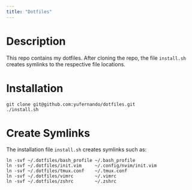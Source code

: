 ```yaml
---
title: "Dotfiles"
---
```

# Description 
This repo contains my dotfiles. After cloning the repo, the file `install.sh` creates symlinks to the respective file locations.

# Installation

```
git clone git@github.com:yufernando/dotfiles.git
./install.sh
```

# Create Symlinks
The installation file `install.sh` creates symlinks such as:
```
ln -svf ~/.dotfiles/bash_profile ~/.bash_profile
ln -svf ~/.dotfiles/init.vim     ~/.config/nvim/init.vim
ln -svf ~/.dotfiles/tmux.conf    ~/.tmux.conf
ln -svf ~/.dotfiles/vimrc        ~/.vimrc
ln -svf ~/.dotfiles/zshrc        ~/.zshrc
